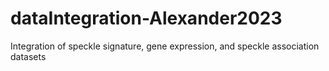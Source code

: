 # dataIntegration-Alexander2023
Integration of speckle signature, gene expression, and speckle association datasets
